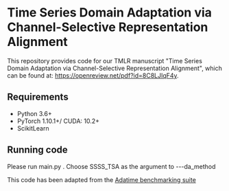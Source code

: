 # Time Series Domain Adaptation via Channel-Selective Representation Alignment



This repository provides code for our TMLR manuscript "Time Series Domain Adaptation via Channel-Selective Representation Alignment", which can be found at: https://openreview.net/pdf?id=8C8LJIqF4y.

## Requirements

- Python 3.6+
- PyTorch 1.10.1+/ CUDA: 10.2+
- ScikitLearn  


## Running code

Please run main.py . Choose SSSS_TSA as the argument to ---da_method


This code has been adapted from the  [Adatime benchmarking suite ](https://github.com/emadeldeen24/AdaTime)


